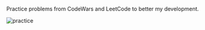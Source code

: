 Practice problems from CodeWars and LeetCode to better my development.

![practice](https://github.com/amshepard/skill-sharpening/assets/122734720/1c42aaa0-2854-47d4-8a8a-14b989504146)
